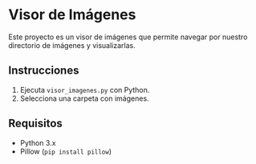# Visor de Imágenes

Este proyecto es un visor de imágenes que permite navegar por nuestro directorio de imágenes y visualizarlas.

## Instrucciones
1. Ejecuta `visor_imagenes.py` con Python.
2. Selecciona una carpeta con imágenes.

## Requisitos
- Python 3.x
- Pillow (`pip install pillow`)
